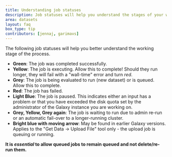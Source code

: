 ```yaml
---
title: Understanding job statuses
description: Job statuses will help you understand the stages of your work.
area: datasets
layout: faq
box_type: tip
contributors: [jennaj, garimavs]
---
```


The following job statuses will help you better understand the working stage of the process.

- **Green**: The job was completed successfully.
- **Yellow**: The job is executing. Allow this to complete! Should they run longer, they will fail with a "wall-time" error and turn _red_.
- **Grey**: The job is being evaluated to run (new dataset) or is queued. Allow this to complete.
- **Red**: The job has failed.
- **Light Blue**: The job is paused. This indicates either an input has a problem or that you have exceeded the disk quota set by the administrator of the Galaxy instance you are working on.
- **Grey, Yellow, Grey again**: The job is waiting to run due to admin re-run or an automatic fail-over to a longer-running cluster.
- **Bright blue with moving arrow**: May be found in earlier Galaxy versions. Applies to the "Get Data → Upload File" tool only - the upload job is queuing or running.

**It is _essential_ to allow queued jobs to remain queued and not delete/re-run them.**
